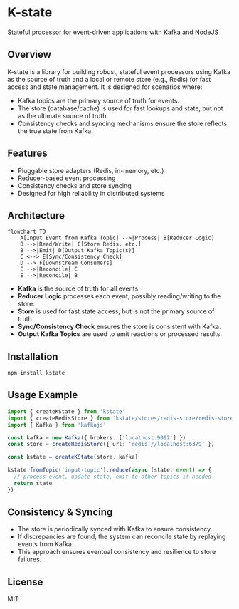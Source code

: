 # K-state

Stateful processor for event-driven applications with Kafka and NodeJS

## Overview
K-state is a library for building robust, stateful event processors using Kafka as the source of truth and a local or remote store (e.g., Redis) for fast access and state management. It is designed for scenarios where:
- Kafka topics are the primary source of truth for events.
- The store (database/cache) is used for fast lookups and state, but not as the ultimate source of truth.
- Consistency checks and syncing mechanisms ensure the store reflects the true state from Kafka.

## Features
- Pluggable store adapters (Redis, in-memory, etc.)
- Reducer-based event processing
- Consistency checks and store syncing
- Designed for high reliability in distributed systems

## Architecture

```mermaid
flowchart TD
    A[Input Event from Kafka Topic] -->|Process| B[Reducer Logic]
    B -->|Read/Write| C[Store Redis, etc.]
    B -->|Emit| D[Output Kafka Topic(s)]
    C <--> E[Sync/Consistency Check]
    D --> F[Downstream Consumers]
    E -->|Reconcile| C
    E -->|Reconcile| B
```

- **Kafka** is the source of truth for all events.
- **Reducer Logic** processes each event, possibly reading/writing to the store.
- **Store** is used for fast state access, but is not the primary source of truth.
- **Sync/Consistency Check** ensures the store is consistent with Kafka.
- **Output Kafka Topics** are used to emit reactions or processed results.

## Installation

```sh
npm install kstate
```

## Usage Example

```typescript
import { createKState } from 'kstate'
import { createRedisStore } from 'kstate/stores/redis-store/redis-store'
import { Kafka } from 'kafkajs'

const kafka = new Kafka({ brokers: ['localhost:9092'] })
const store = createRedisStore({ url: 'redis://localhost:6379' })

const kstate = createKState(store, kafka)

kstate.fromTopic('input-topic').reduce(async (state, event) => {
  // process event, update state, emit to other topics if needed
  return state
})
```

## Consistency & Syncing
- The store is periodically synced with Kafka to ensure consistency.
- If discrepancies are found, the system can reconcile state by replaying events from Kafka.
- This approach ensures eventual consistency and resilience to store failures.

## License
MIT
